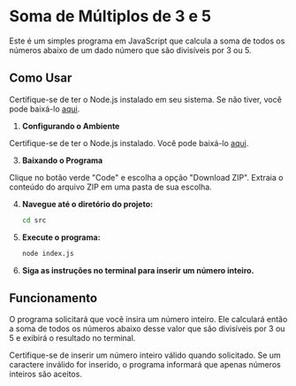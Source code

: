 # Soma de Múltiplos de 3 e 5

Este é um simples programa em JavaScript que calcula a soma de todos os números abaixo de um dado número que são divisíveis por 3 ou 5.

## Como Usar

Certifique-se de ter o Node.js instalado em seu sistema. Se não tiver, você pode baixá-lo [aqui](https://nodejs.org/).

1. **Configurando o Ambiente**
   
Certifique-se de ter o Node.js instalado. Você pode baixá-lo [aqui](https://github.com/StefaniGabriel/Desafio-Tecnico-Escribo).

3. **Baixando o Programa**

Clique no botão verde "Code" e escolha a opção "Download ZIP".
Extraia o conteúdo do arquivo ZIP em uma pasta de sua escolha.

4. **Navegue até o diretório do projeto:**

    ```bash
    cd src
    ```

5. **Execute o programa:**

    ```bash
    node index.js
    ```

6. **Siga as instruções no terminal para inserir um número inteiro.**

## Funcionamento

O programa solicitará que você insira um número inteiro. Ele calculará então a soma de todos os números abaixo desse valor que são divisíveis por 3 ou 5 e exibirá o resultado no terminal.

Certifique-se de inserir um número inteiro válido quando solicitado. Se um caractere inválido for inserido, o programa informará que apenas números inteiros são aceitos.




